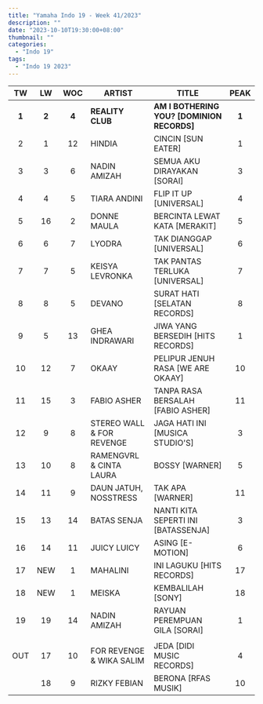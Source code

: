 ```yaml
---
title: "Yamaha Indo 19 - Week 41/2023"
description: ""
date: "2023-10-10T19:30:00+08:00"
thumbnail: ""
categories:
  - "Indo 19"
tags:
  - "Indo 19 2023"
---
```

<!--more-->
|TW|LW|WOC|ARTIST|TITLE|PEAK|
|:----:|:----:|:----:|----|----|:----:|
|**1**|**2**|**4**|**REALITY CLUB**|**AM I BOTHERING YOU? [DOMINION RECORDS]**|**1**|
|2|1|12|HINDIA|CINCIN [SUN EATER]|1|
|3|3|6|NADIN AMIZAH|SEMUA AKU DIRAYAKAN [SORAI]|3|
|4|4|5|TIARA ANDINI|FLIP IT UP [UNIVERSAL]|4|
|5|16|2|DONNE MAULA|BERCINTA LEWAT KATA [MERAKIT]|5|
|6|6|7|LYODRA|TAK DIANGGAP [UNIVERSAL]|6|
|7|7|5|KEISYA LEVRONKA|TAK PANTAS TERLUKA [UNIVERSAL]|7|
|8|8|5|DEVANO|SURAT HATI [SELATAN RECORDS]|8|
|9|5|13|GHEA INDRAWARI|JIWA YANG BERSEDIH [HITS RECORDS]|1|
|10|12|7|OKAAY|PELIPUR JENUH RASA [WE ARE OKAAY]|10|
|11|15|3|FABIO ASHER|TANPA RASA BERSALAH [FABIO ASHER]|11|
|12|9|8|STEREO WALL & FOR REVENGE|JAGA HATI INI [MUSICA STUDIO'S]|3|
|13|10|8|RAMENGVRL & CINTA LAURA|BOSSY [WARNER]|5|
|14|11|9|DAUN JATUH, NOSSTRESS|TAK APA [WARNER]|11|
|15|13|14|BATAS SENJA|NANTI KITA SEPERTI INI [BATASSENJA]|3|
|16|14|11|JUICY LUICY|ASING [E-MOTION]|6|
|17|NEW|1|MAHALINI|INI LAGUKU [HITS RECORDS]|17|
|18|NEW|1|MEISKA|KEMBALILAH [SONY]|18|
|19|19|14|NADIN AMIZAH|RAYUAN PEREMPUAN GILA [SORAI]|1|
| | | | | | |
|OUT|17|10|FOR REVENGE & WIKA SALIM|JEDA [DIDI MUSIC RECORDS]|4|
| |18|9|RIZKY FEBIAN|BERONA [RFAS MUSIK]|10|
